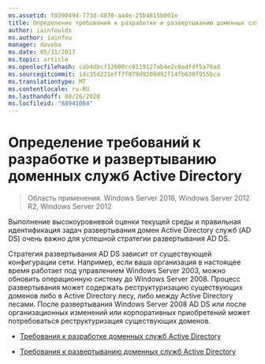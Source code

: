 ```yaml
---
ms.assetid: f0398494-773d-4070-aa4e-25b4815b001e
title: Определение требований к разработке и развертыванию доменных служб Active Directory
author: iainfoulds
ms.author: iainfou
manager: daveba
ms.date: 05/31/2017
ms.topic: article
ms.openlocfilehash: cab4dbcf12600cc8119127ab4e2c0adfdf5a78ad
ms.sourcegitcommit: 1dc35d221eff7f079d9209d92f14fb630f955bca
ms.translationtype: MT
ms.contentlocale: ru-RU
ms.lasthandoff: 08/26/2020
ms.locfileid: "88941084"
---
```

# <a name="identifying-your-ad-ds-design-and-deployment-requirements"></a>Определение требований к разработке и развертыванию доменных служб Active Directory

>Область применения. Windows Server 2016, Windows Server 2012 R2, Windows Server 2012

Выполнение высокоуровневой оценки текущей среды и правильная идентификация задач развертывания домен Active Directory служб (AD DS) очень важно для успешной стратегии развертывания AD DS.

Стратегия развертывания AD DS зависит от существующей конфигурации сети. Например, если ваша организация в настоящее время работает под управлением Windows Server 2003, можно обновить операционную систему до Windows Server 2008. Процесс развертывания может содержать реструктуризацию существующих доменов либо в Active Directory лесу, либо между Active Directory лесами. После развертывания Windows Server 2008 AD DS или после организационных изменений или корпоративных приобретений может потребоваться реструктуризация существующих доменов.

-   [Требования к разработке доменных служб Active Directory](../../ad-ds/plan/AD-DS-Design-Requirements.md)

-   [Требования к развертыванию доменных служб Active Directory](../../ad-ds/plan/AD-DS-Deployment-Requirements.md)



